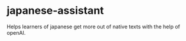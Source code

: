 # japanese-assistant
Helps learners of japanese get more out of native texts with the help of openAI.
